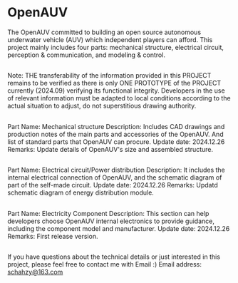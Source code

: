 # OpenAUV
The OpenAUV committed to building an open source autonomous underwater vehicle (AUV) which independent players can afford.
This project mainly includes four parts: mechanical structure, electrical circuit, perception & communication, and modeling & control.
##
Note: THE transferability of the information provided in this PROJECT remains to be verified as there is only ONE PROTOTYPE of the PROJECT currently (2024.09) verifying its functional integrity. 
Developers in the use of relevant information must be adapted to local conditions according to the actual situation to adjust, do not superstitious drawing authority.
##
Part Name: Mechanical structure
Description: Includes CAD drawings and production notes of the main parts and accessories of the OpenAUV. And list of standard parts that OpenAUV can procure.
Update date: 2024.12.26
Remarks: Update details of OpenAUV's size and assembled structure.
##
Part Name: Electrical circuit/Power distribution
Description: It includes the internal electrical connection of OpenAUV, and the schematic diagram of part of the self-made circuit.
Update date: 2024.12.26
Remarks: Updatd schematic diagram of energy distribution module.
##
Part Name: Electricity Component
Description: This section can help developers choose OpenAUV internal electronics to provide guidance, including the component model and manufacturer.
Update date: 2024.12.26
Remarks: First release version.
##
If you have questions about the technical details or just interested in this project, please feel free to contact me with Email :)
Email address: schahzy@163.com
